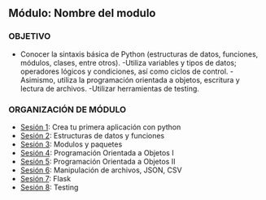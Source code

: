  
## Módulo: Nombre del modulo

### OBJETIVO 
 - Conocer la sintaxis básica de Python (estructuras de datos, funciones, módulos, clases, entre otros).
 -Utiliza variables y tipos de datos; operadores lógicos y condiciones, así como ciclos de control.
 -Asimismo, utiliza la programación orientada a objetos, escritura y lectura de archivos.
 -Utilizar herramientas de testing.


 ### ORGANIZACIÓN DE MÓDULO 
 
 - [Sesión 1](): Crea tu primera aplicación con python 
 - [Sesión 2](): Estructuras de datos y funciones
 - [Sesión 3](): Modulos y paquetes
 - [Sesión 4](): Programación Orientada a Objetos I
 - [Sesión 5](): Programación Orientada a Objetos II
 - [Sesión 6](): Manipulación de archivos, JSON, CSV
 - [Sesión 7](): Flask
 - [Sesión 8](): Testing



